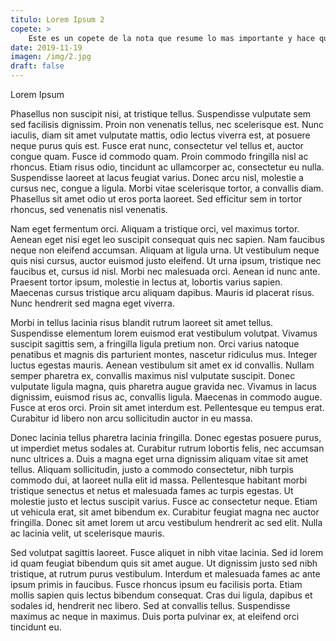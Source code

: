 ```yaml
---
titulo: Lorem Ipsum 2
copete: >
    Este es un copete de la nota que resume lo mas importante y hace que la nota sea atractiva
date: 2019-11-19
imagen: /img/2.jpg
draft: false
---
```



Lorem Ipsum

Phasellus non suscipit nisi, at tristique tellus. Suspendisse vulputate sem sed facilisis dignissim. Proin non venenatis tellus, nec scelerisque est. Nunc iaculis, diam sit amet vulputate mattis, odio lectus viverra est, at posuere neque purus quis est. Fusce erat nunc, consectetur vel tellus et, auctor congue quam. Fusce id commodo quam. Proin commodo fringilla nisl ac rhoncus. Etiam risus odio, tincidunt ac ullamcorper ac, consectetur eu nulla. Suspendisse laoreet at lacus feugiat varius. Donec arcu nisl, molestie a cursus nec, congue a ligula. Morbi vitae scelerisque tortor, a convallis diam. Phasellus sit amet odio ut eros porta laoreet. Sed efficitur sem in tortor rhoncus, sed venenatis nisl venenatis.

Nam eget fermentum orci. Aliquam a tristique orci, vel maximus tortor. Aenean eget nisi eget leo suscipit consequat quis nec sapien. Nam faucibus neque non eleifend accumsan. Aliquam at ligula urna. Ut vestibulum neque quis nisi cursus, auctor euismod justo eleifend. Ut urna ipsum, tristique nec faucibus et, cursus id nisl. Morbi nec malesuada orci. Aenean id nunc ante. Praesent tortor ipsum, molestie in lectus at, lobortis varius sapien. Maecenas cursus tristique arcu aliquam dapibus. Mauris id placerat risus. Nunc hendrerit sed magna eget viverra.

Morbi in tellus lacinia risus blandit rutrum laoreet sit amet tellus. Suspendisse elementum lorem euismod erat vestibulum volutpat. Vivamus suscipit sagittis sem, a fringilla ligula pretium non. Orci varius natoque penatibus et magnis dis parturient montes, nascetur ridiculus mus. Integer luctus egestas mauris. Aenean vestibulum sit amet ex id convallis. Nullam semper pharetra ex, convallis maximus nisl vulputate suscipit. Donec vulputate ligula magna, quis pharetra augue gravida nec. Vivamus in lacus dignissim, euismod risus ac, convallis ligula. Maecenas in commodo augue. Fusce at eros orci. Proin sit amet interdum est. Pellentesque eu tempus erat. Curabitur id libero non arcu sollicitudin auctor in eu massa.

Donec lacinia tellus pharetra lacinia fringilla. Donec egestas posuere purus, ut imperdiet metus sodales at. Curabitur rutrum lobortis felis, nec accumsan nunc ultrices a. Duis a magna eget urna dignissim aliquam vitae sit amet tellus. Aliquam sollicitudin, justo a commodo consectetur, nibh turpis commodo dui, at laoreet nulla elit id massa. Pellentesque habitant morbi tristique senectus et netus et malesuada fames ac turpis egestas. Ut molestie justo et lectus suscipit varius. Fusce ac consectetur neque. Etiam ut vehicula erat, sit amet bibendum ex. Curabitur feugiat magna nec auctor fringilla. Donec sit amet lorem ut arcu vestibulum hendrerit ac sed elit. Nulla ac lacinia velit, ut scelerisque mauris.

Sed volutpat sagittis laoreet. Fusce aliquet in nibh vitae lacinia. Sed id lorem id quam feugiat bibendum quis sit amet augue. Ut dignissim justo sed nibh tristique, at rutrum purus vestibulum. Interdum et malesuada fames ac ante ipsum primis in faucibus. Fusce rhoncus ipsum eu facilisis porta. Etiam mollis sapien quis lectus bibendum consequat. Cras dui ligula, dapibus et sodales id, hendrerit nec libero. Sed at convallis tellus. Suspendisse maximus ac neque in maximus. Duis porta pulvinar ex, at eleifend orci tincidunt eu. 